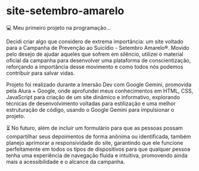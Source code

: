 # site-setembro-amarelo
💻 Meu primeiro projeto na programação...

Decidi criar algo que considero de extrema importância: um site voltado para a Campanha de Prevenção ao Suicídio - Setembro Amarelo®. Movido pelo desejo de ajudar aqueles que sofrem em silêncio, utilizei o material oficial da campanha para desenvolver uma plataforma de conscientização, reforçando a importância desse movimento e como todos nós podemos contribuir para salvar vidas.

Projeto foi realizado durante a Imersão Dev com Google Gemini, promovida pela Alura + Google, onde aprofundei meus conhecimentos em HTML, CSS, JavaScript para criação de um site dinâmico e informativo, explorando técnicas de desenvolvimento voltadas para estilização e uma melhor estruturação de código, usando o Google Gemini para impulsionar o projeto.

⏳ No futuro, além de incluir um formulário para que as pessoas possam compartilhar seus depoimentos de forma anônima ou identificada, também planejo aprimorar a responsividade do site, garantindo que ele funcione perfeitamente em todos os tipos de dispositivos para que qualquer pessoa tenha uma experiência de navegação fluida e intuitiva, promovendo ainda mais a acessibilidade e o alcance da campanha.